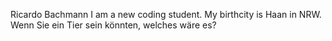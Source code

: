 Ricardo Bachmann
I am a new coding student. My birthcity is Haan in NRW.
Wenn Sie ein Tier sein könnten, welches wäre es?

